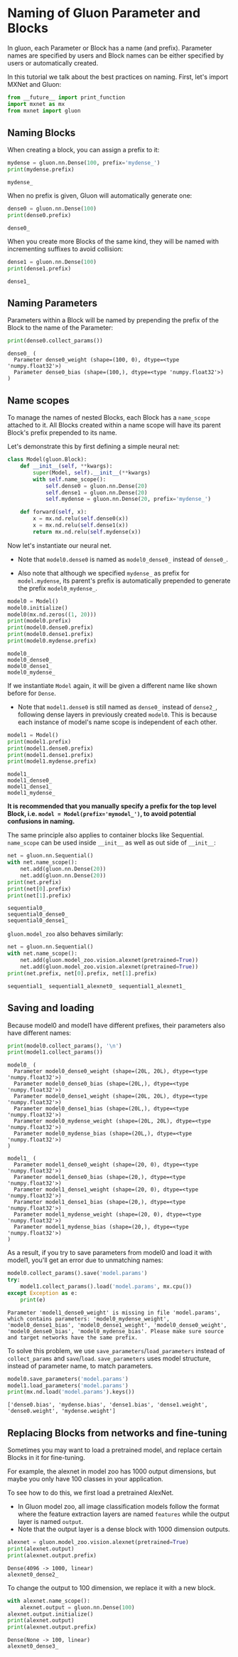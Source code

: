 
# Naming of Gluon Parameter and Blocks

In gluon, each Parameter or Block has a name (and prefix). Parameter names are specified by users and Block names can be either specified by users or automatically created.

In this tutorial we talk about the best practices on naming. First, let's import MXNet and Gluon:


```python
from __future__ import print_function
import mxnet as mx
from mxnet import gluon
```

## Naming Blocks

When creating a block, you can assign a prefix to it:


```python
mydense = gluon.nn.Dense(100, prefix='mydense_')
print(mydense.prefix)
```

    mydense_


When no prefix is given, Gluon will automatically generate one:


```python
dense0 = gluon.nn.Dense(100)
print(dense0.prefix)
```

    dense0_


When you create more Blocks of the same kind, they will be named with incrementing suffixes to avoid collision:


```python
dense1 = gluon.nn.Dense(100)
print(dense1.prefix)
```

    dense1_


## Naming Parameters

Parameters within a Block will be named by prepending the prefix of the Block to the name of the Parameter:


```python
print(dense0.collect_params())
```

    dense0_ (
      Parameter dense0_weight (shape=(100, 0), dtype=<type 'numpy.float32'>)
      Parameter dense0_bias (shape=(100,), dtype=<type 'numpy.float32'>)
    )


## Name scopes

To manage the names of nested Blocks, each Block has a `name_scope` attached to it. All Blocks created within a name scope will have its parent Block's prefix prepended to its name.

Let's demonstrate this by first defining a simple neural net:


```python
class Model(gluon.Block):
    def __init__(self, **kwargs):
        super(Model, self).__init__(**kwargs)
        with self.name_scope():
            self.dense0 = gluon.nn.Dense(20)
            self.dense1 = gluon.nn.Dense(20)
            self.mydense = gluon.nn.Dense(20, prefix='mydense_')

    def forward(self, x):
        x = mx.nd.relu(self.dense0(x))
        x = mx.nd.relu(self.dense1(x))
        return mx.nd.relu(self.mydense(x))
```

Now let's instantiate our neural net.

- Note that `model0.dense0` is named as `model0_dense0_` instead of `dense0_`.

- Also note that although we specified `mydense_` as prefix for `model.mydense`, its parent's prefix is automatically prepended to generate the prefix `model0_mydense_`.


```python
model0 = Model()
model0.initialize()
model0(mx.nd.zeros((1, 20)))
print(model0.prefix)
print(model0.dense0.prefix)
print(model0.dense1.prefix)
print(model0.mydense.prefix)
```

    model0_
    model0_dense0_
    model0_dense1_
    model0_mydense_


If we instantiate `Model` again, it will be given a different name like shown before for `Dense`.

- Note that `model1.dense0` is still named as `dense0_` instead of `dense2_`, following dense layers in previously created `model0`. This is because each instance of model's name scope is independent of each other.


```python
model1 = Model()
print(model1.prefix)
print(model1.dense0.prefix)
print(model1.dense1.prefix)
print(model1.mydense.prefix)
```

    model1_
    model1_dense0_
    model1_dense1_
    model1_mydense_


**It is recommended that you manually specify a prefix for the top level Block, i.e. `model = Model(prefix='mymodel_')`, to avoid potential confusions in naming.**

The same principle also applies to container blocks like Sequential. `name_scope` can be used inside `__init__` as well as out side of `__init__`:


```python
net = gluon.nn.Sequential()
with net.name_scope():
    net.add(gluon.nn.Dense(20))
    net.add(gluon.nn.Dense(20))
print(net.prefix)
print(net[0].prefix)
print(net[1].prefix)
```

    sequential0_
    sequential0_dense0_
    sequential0_dense1_


`gluon.model_zoo` also behaves similarly:


```python
net = gluon.nn.Sequential()
with net.name_scope():
    net.add(gluon.model_zoo.vision.alexnet(pretrained=True))
    net.add(gluon.model_zoo.vision.alexnet(pretrained=True))
print(net.prefix, net[0].prefix, net[1].prefix)
```

    sequential1_ sequential1_alexnet0_ sequential1_alexnet1_


## Saving and loading

Because model0 and model1 have different prefixes, their parameters also have different names:


```python
print(model0.collect_params(), '\n')
print(model1.collect_params())
```

    model0_ (
      Parameter model0_dense0_weight (shape=(20L, 20L), dtype=<type 'numpy.float32'>)
      Parameter model0_dense0_bias (shape=(20L,), dtype=<type 'numpy.float32'>)
      Parameter model0_dense1_weight (shape=(20L, 20L), dtype=<type 'numpy.float32'>)
      Parameter model0_dense1_bias (shape=(20L,), dtype=<type 'numpy.float32'>)
      Parameter model0_mydense_weight (shape=(20L, 20L), dtype=<type 'numpy.float32'>)
      Parameter model0_mydense_bias (shape=(20L,), dtype=<type 'numpy.float32'>)
    ) 
    
    model1_ (
      Parameter model1_dense0_weight (shape=(20, 0), dtype=<type 'numpy.float32'>)
      Parameter model1_dense0_bias (shape=(20,), dtype=<type 'numpy.float32'>)
      Parameter model1_dense1_weight (shape=(20, 0), dtype=<type 'numpy.float32'>)
      Parameter model1_dense1_bias (shape=(20,), dtype=<type 'numpy.float32'>)
      Parameter model1_mydense_weight (shape=(20, 0), dtype=<type 'numpy.float32'>)
      Parameter model1_mydense_bias (shape=(20,), dtype=<type 'numpy.float32'>)
    )


As a result, if you try to save parameters from model0 and load it with model1, you'll get an error due to unmatching names:


```python
model0.collect_params().save('model.params')
try:
    model1.collect_params().load('model.params', mx.cpu())
except Exception as e:
    print(e)
```

    Parameter 'model1_dense0_weight' is missing in file 'model.params', which contains parameters: 'model0_mydense_weight', 'model0_dense1_bias', 'model0_dense1_weight', 'model0_dense0_weight', 'model0_dense0_bias', 'model0_mydense_bias'. Please make sure source and target networks have the same prefix.


To solve this problem, we use `save_parameters`/`load_parameters` instead of `collect_params` and `save`/`load`. `save_parameters` uses model structure, instead of parameter name, to match parameters.


```python
model0.save_parameters('model.params')
model1.load_parameters('model.params')
print(mx.nd.load('model.params').keys())
```

    ['dense0.bias', 'mydense.bias', 'dense1.bias', 'dense1.weight', 'dense0.weight', 'mydense.weight']


## Replacing Blocks from networks and fine-tuning

Sometimes you may want to load a pretrained model, and replace certain Blocks in it for fine-tuning.

For example, the alexnet in model zoo has 1000 output dimensions, but maybe you only have 100 classes in your application.

To see how to do this, we first load a pretrained AlexNet.

- In Gluon model zoo, all image classification models follow the format where the feature extraction layers are named `features` while the output layer is named `output`.
- Note that the output layer is a dense block with 1000 dimension outputs.


```python
alexnet = gluon.model_zoo.vision.alexnet(pretrained=True)
print(alexnet.output)
print(alexnet.output.prefix)
```

    Dense(4096 -> 1000, linear)
    alexnet0_dense2_


To change the output to 100 dimension, we replace it with a new block.


```python
with alexnet.name_scope():
    alexnet.output = gluon.nn.Dense(100)
alexnet.output.initialize()
print(alexnet.output)
print(alexnet.output.prefix)
```

    Dense(None -> 100, linear)
    alexnet0_dense3_


<!-- INSERT SOURCE DOWNLOAD BUTTONS -->
